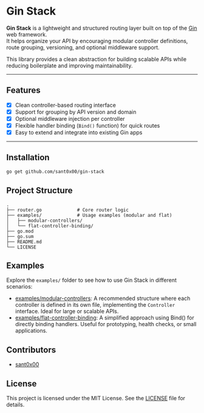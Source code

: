 # Gin Stack

**Gin Stack** is a lightweight and structured routing layer built on top of the [Gin](https://github.com/gin-gonic/gin) web framework.  
It helps organize your API by encouraging modular controller definitions, route grouping, versioning, and optional middleware support.

This library provides a clean abstraction for building scalable APIs while reducing boilerplate and improving maintainability.

---

## Features

- [x] Clean controller-based routing interface
- [x] Support for grouping by API version and domain
- [x] Optional middleware injection per controller
- [x] Flexible handler binding (`Bind()` function) for quick routes
- [x] Easy to extend and integrate into existing Gin apps

---

## Installation

```bash
go get github.com/sant0x00/gin-stack
```

## Project Structure

```
.
├── router.go             # Core router logic
├── examples/             # Usage examples (modular and flat)
│   ├── modular-controllers/
│   └── flat-controller-binding/
├── go.mod
├── go.sum
├── README.md
└── LICENSE
```

## Examples

Explore the `examples/` folder to see how to use Gin Stack in different scenarios:

- [examples/modular-controllers](examples/modular-controllers/README.md): A recommended structure where each controller is defined in its own file, implementing the `Controller` interface.
  Ideal for large or scalable APIs.
- [examples/flat-controller-binding](examples/flat-controller-binding/README.md): A simplified approach using Bind() for directly binding handlers.
  Useful for prototyping, health checks, or small applications.

## Contributors

- [sant0x00](https://github.com/sant0x00)

## License

This project is licensed under the MIT License. See the [LICENSE](LICENSE) file for details.